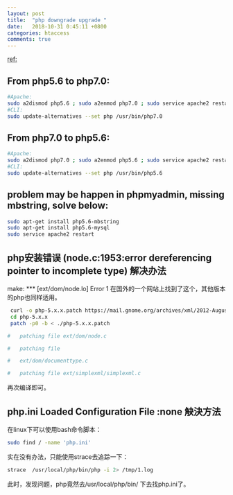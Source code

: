 ```yaml
---
layout: post
title:  "php downgrade upgrade "
date:   2018-10-31 0:45:11 +0800
categories: htaccess 
comments: true
---
```


[ref:](https://www.digitalocean.com/community/questions/how-to-downgrade-php7-to-php5-x)

## From php5.6 to php7.0:
```bash
#Apache:
sudo a2dismod php5.6 ; sudo a2enmod php7.0 ; sudo service apache2 restart
#CLI:
sudo update-alternatives --set php /usr/bin/php7.0
```


## From php7.0 to php5.6:
```bash
#Apache:
sudo a2dismod php7.0 ; sudo a2enmod php5.6 ; sudo service apache2 restart
#CLI:
sudo update-alternatives --set php /usr/bin/php5.6
```


## problem may be happen in phpmyadmin, missing mbstring, solve below:
```bash
sudo apt-get install php5.6-mbstring
sudo apt-get install php5.6-mysql
sudo service apache2 restart
```


## php安装错误 (node.c:1953:error dereferencing pointer to incomplete type) 解决办法

make: *** [ext/dom/node.lo] Error 1
在国外的一个网站上找到了这个，其他版本的php也同样适用。
```bash
 curl -o php-5.x.x.patch https://mail.gnome.org/archives/xml/2012-August/txtbgxGXAvz4N.txt
 cd php-5.x.x
 patch -p0 -b < ./php-5.x.x.patch 

#   patching file ext/dom/node.c

#   patching file 

#   ext/dom/documenttype.c

#   patching file ext/simplexml/simplexml.c
```
再次编译即可。


## php.ini Loaded Configuration File :none  觖決方法

在linux下可以使用bash命令脚本：
```bash
sudo find / -name 'php.ini'
```


实在没有办法，只能使用strace去追踪一下：
```bash
strace  /usr/local/php/bin/php -i 2> /tmp/1.log
```
此时，发现问题，php竟然去/usr/local/php/bin/ 下去找php.ini了。


